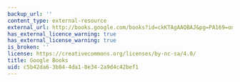 ```yaml
---
backup_url: ''
content_type: external-resource
external_url: http://books.google.com/books?id=ckKTAgAAQBAJ&pg=PA169=onepage
has_external_licence_warning: true
has_external_license_warning: true
is_broken: ''
license: https://creativecommons.org/licenses/by-nc-sa/4.0/
title: Google Books
uid: c5b42da6-3b84-4da1-8e34-2a9d4c42bef1
---
```


